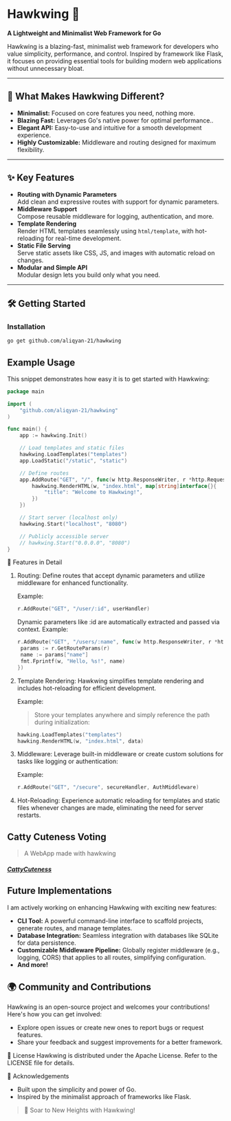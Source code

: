 # **Hawkwing 🦅**

**A Lightweight and Minimalist Web Framework for Go**

Hawkwing is a blazing-fast, minimalist web framework for developers who value simplicity, performance, and control. Inspired by framework like Flask, it focuses on providing essential tools for building modern web applications without unnecessary bloat.

---

## 🚀 **What Makes Hawkwing Different?**

- **Minimalist:** Focused on core features you need, nothing more.
- **Blazing Fast:** Leverages Go's native power for optimal performance..
- **Elegant API:** Easy-to-use and intuitive for a smooth development experience.
- **Highly Customizable:** Middleware and routing designed for maximum flexibility.

---

## ✨ **Key Features**

- **Routing with Dynamic Parameters**  
  Add clean and expressive routes with support for dynamic parameters.
- **Middleware Support**  
  Compose reusable middleware for logging, authentication, and more.
- **Template Rendering**  
  Render HTML templates seamlessly using `html/template`, with hot-reloading for real-time development.
- **Static File Serving**  
  Serve static assets like CSS, JS, and images with automatic reload on changes.
- **Modular and Simple API**  
  Modular design lets you build only what you need.

---

## 🛠️ **Getting Started**

### **Installation**

```bash
go get github.com/aliqyan-21/hawkwing
```

## Example Usage

This snippet demonstrates how easy it is to get started with Hawkwing:

```go
package main

import (
    "github.com/aliqyan-21/hawkwing"
)

func main() {
    app := hawkwing.Init()

    // Load templates and static files
    hawkwing.LoadTemplates("templates")
    app.LoadStatic("/static", "static")

    // Define routes
    app.AddRoute("GET", "/", func(w http.ResponseWriter, r *http.Request) {
        hawkwing.RenderHTML(w, "index.html", map[string]interface{}{
            "title": "Welcome to Hawkwing!",
        })
    })

    // Start server (localhost only)
    hawkwing.Start("localhost", "8080")

    // Publicly accessible server
    // hawkwing.Start("0.0.0.0", "8080")
}
```

📂 Features in Detail

1. Routing:
   Define routes that accept dynamic parameters and utilize middleware for enhanced functionality.

   Example:

   ```go
   r.AddRoute("GET", "/user/:id", userHandler)
   ```

   Dynamic parameters like :id are automatically extracted and passed via context.
   Example:

   ```go
   r.AddRoute("GET", "/users/:name", func(w http.ResponseWriter, r *http.Request) {
   	params := r.GetRouteParams(r)
   	name := params["name"]
   	fmt.Fprintf(w, "Hello, %s!", name)
   })
   ```

2. Template Rendering:
   Hawkwing simplifies template rendering and includes hot-reloading for efficient development.

   Example:

   > Store your templates anywhere and simply reference the path during initialization:

   ```go
   hawking.LoadTemplates("templates")
   hawking.RenderHTML(w, "index.html", data)
   ```

3. Middleware:
   Leverage built-in middleware or create custom solutions for tasks like logging or authentication:

   Example:

   ```go
   r.AddRoute("GET", "/secure", secureHandler, AuthMiddleware)
   ```

4. Hot-Reloading:
   Experience automatic reloading for templates and static files whenever changes are made, eliminating the need for server restarts.

## Catty Cuteness Voting

> A WebApp made with hawkwing

##### [CattyCuteness](https://github.com/aliqyan-21/cattycuteness)

## Future Implementations

I am actively working on enhancing Hawkwing with exciting new features:

- **CLI Tool:** A powerful command-line interface to scaffold projects, generate routes, and manage templates.
- **Database Integration:** Seamless integration with databases like SQLite for data persistence.
- **Customizable Middleware Pipeline:** Globally register middleware (e.g., logging, CORS) that applies to all routes, simplifying configuration.
- **And more!**

## 🌍 Community and Contributions

Hawkwing is an open-source project and welcomes your contributions! Here's how you can get involved:

- Explore open issues or create new ones to report bugs or request features.
- Share your feedback and suggest improvements for a better framework.

📜 License
Hawkwing is distributed under the Apache License. Refer to the LICENSE file for details.

🌟 Acknowledgements

- Built upon the simplicity and power of Go.
- Inspired by the minimalist approach of frameworks like Flask.

> 🦅 Soar to New Heights with Hawkwing!

